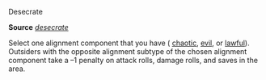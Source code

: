 Desecrate

**Source** [_desecrate_](spells/desecrate.md#_desecrate)

Select one alignment component that you have ( [chaotic](monsters/creatureTypes.md#_chaotic-subtype), [evil](monsters/creatureTypes.md#_evil-subtype), or [lawful](monsters/creatureTypes.md#_lawful-subtype)). Outsiders with the opposite alignment subtype of the chosen alignment component take a –1 penalty on attack rolls, damage rolls, and saves in the area.

